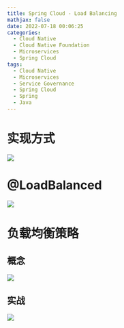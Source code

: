 ```yaml
---
title: Spring Cloud - Load Balancing
mathjax: false
date: 2022-07-18 00:06:25
categories:
  - Cloud Native
  - Cloud Native Foundation
  - Microservices
  - Spring Cloud
tags:
  - Cloud Native
  - Microservices
  - Service Governance
  - Spring Cloud
  - Spring
  - Java
---
```


# 实现方式

![](https://spring-cloud-1253868755.cos.ap-guangzhou.myqcloud.com/spring-cloud-load-balancing-impl.png)

<!-- more -->

# @LoadBalanced

![](https://spring-cloud-1253868755.cos.ap-guangzhou.myqcloud.com/spring-cloud-load-balancing-annotate.png)

# 负载均衡策略

## 概念

![](https://spring-cloud-1253868755.cos.ap-guangzhou.myqcloud.com/spring-cloud-load-balancing-strategy-overview.png)

## 实战

![](https://spring-cloud-1253868755.cos.ap-guangzhou.myqcloud.com/spring-cloud-load-balancing-strategy-practice.png)
